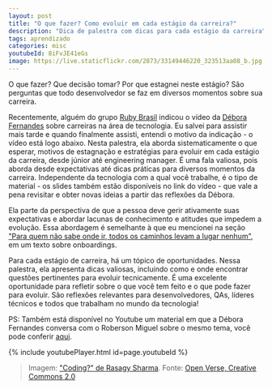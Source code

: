```yaml
---
layout: post
title: "O que fazer? Como evoluir em cada estágio da carreira?"
description: "Dica de palestra com dicas para cada estágio da carreira"
tags: aprendizado
categories: misc
youtubeId: 8iFvJE41eGs
image: https://live.staticflickr.com/2873/33149446220_323513aa08_b.jpg
---
```


O que fazer? Que decisão tomar? Por que estagnei neste estágio? São perguntas que todo desenvolvedor se faz em diversos momentos sobre sua carreira.

Recentemente, alguém do grupo [Ruby Brasil](https://chat.whatsapp.com/DYjjpU8LCqi6AHYNlNQ3Gz) indicou o vídeo da [Débora Fernandes](https://www.linkedin.com/in/debborafernandess/) sobre carreiras na área de tecnologia. Eu salvei para assistir mais tarde e quando finalmente assisti, entendi o motivo da indicação - o vídeo está logo abaixo. Nesta palestra, ela aborda sistematicamente o que esperar, motivos de estagnação e estratégias para evoluir em cada estágio da carreira, desde júnior até engineering manager. É uma fala valiosa, pois aborda desde expectativas até dicas práticas para diversos momentos da carreira. Independente da tecnologia com a qual você trabalhe, é o tipo de material - os slides também estão disponíveis no link do vídeo - que vale a pena revisitar e obter novas ideias a partir das reflexões da Débora.

Ela parte da perspectiva de que a pessoa deve gerir ativamente suas expectativas e abordar lacunas de conhecimento e atitudes que impedem a evolução. Essa abordagem é semelhante à que eu mencionei na seção ["Para quem não sabe onde ir, todos os caminhos levam a lugar nenhum"](../arte-onboarding/), em um texto sobre onboardings.

Para cada estágio de carreira, há um tópico de oportunidades. Nessa palestra, ela apresenta dicas valiosas, incluindo como e onde encontrar questões pertinentes para evoluir tecnicamente. É uma excelente oportunidade para refletir sobre o que você tem feito e o que pode fazer para evoluir. São reflexões relevantes para desenvolvedores, QAs, líderes técnicos e todos que trabalham no mundo da tecnologia!

PS: Também está disponível no Youtube um material em que a Débora Fernandes conversa com o Roberson Miguel sobre o mesmo tema, você pode conferir [aqui](https://www.youtube.com/watch?v=rsKm3Cb0IpY).

{% include youtubePlayer.html id=page.youtubeId %}

>Imagem: ["Coding?" de Rasagy Sharma](https://openverse.org/image/ec8caffb-4424-4a32-b8c5-987a42ea7961). Fonte: [Open Verse, Creative Commons 2.0](https://openverse.org/)
